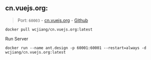 cn.vuejs.org:
---

> Port: `60003` - [cn.vuejs.org](https://cn.vuejs.org/) - [Github](https://github.com/vuejs/cn.vuejs.org)

```shell
docker pull wcjiang/cn.vuejs.org:latest
```

Run Server

```shell
docker run --name ant.design -p 60001:60001 --restart=always -d wcjiang/cn.vuejs.org:latest
```